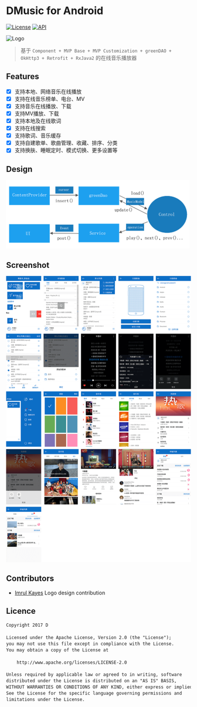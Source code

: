 # DMusic for Android

[![License](https://img.shields.io/badge/license-Apache%202-green.svg)](https://www.apache.org/licenses/LICENSE-2.0)
[![API](https://img.shields.io/badge/API-11%2B-green.svg?style=flat)](https://android-arsenal.com/api?level=11)

![Logo](https://github.com/Dsiner/DMusic/blob/master/app/src/main/res/mipmap-xhdpi/ic_launcher.png)

> 基于 `Component + MVP Base + MVP Customization + greenDAO + OkHttp3 + Retrofit + RxJava2` 的在线音乐播放器

## Features
- [x] 支持本地、网络音乐在线播放
- [x] 支持在线音乐榜单、电台、MV
- [x] 支持音乐在线播放、下载
- [x] 支持MV播放、下载
- [x] 支持本地及在线歌词
- [x] 支持在线搜索
- [x] 支持歌词、音乐缓存
- [x] 支持自建歌单、歌曲管理、收藏、排序、分类
- [x] 支持换肤、睡眠定时、模式切换、更多设置等

## Design
<img src="https://github.com/Dsiner/Resouce/blob/master/app/DMusic/dmusic-design.png" width="500" height="187"/>

## Screenshot
![Artboard](https://github.com/Dsiner/Resouce/blob/master/app/DMusic/dmusic.png)

## Contributors
- [Imrul Kayes](https://github.com/saifulfrank) Logo design contribution

## Licence

```txt
Copyright 2017 D

Licensed under the Apache License, Version 2.0 (the "License");
you may not use this file except in compliance with the License.
You may obtain a copy of the License at

    http://www.apache.org/licenses/LICENSE-2.0

Unless required by applicable law or agreed to in writing, software
distributed under the License is distributed on an "AS IS" BASIS,
WITHOUT WARRANTIES OR CONDITIONS OF ANY KIND, either express or implied.
See the License for the specific language governing permissions and
limitations under the License.
```
